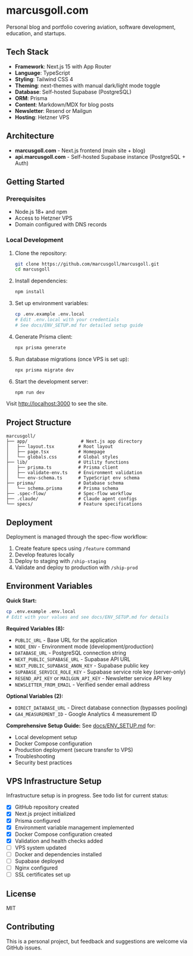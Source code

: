 # marcusgoll.com

Personal blog and portfolio covering aviation, software development, education, and startups.

## Tech Stack

- **Framework**: Next.js 15 with App Router
- **Language**: TypeScript
- **Styling**: Tailwind CSS 4
- **Theming**: next-themes with manual dark/light mode toggle
- **Database**: Self-hosted Supabase (PostgreSQL)
- **ORM**: Prisma
- **Content**: Markdown/MDX for blog posts
- **Newsletter**: Resend or Mailgun
- **Hosting**: Hetzner VPS

## Architecture

- **marcusgoll.com** - Next.js frontend (main site + blog)
- **api.marcusgoll.com** - Self-hosted Supabase instance (PostgreSQL + Auth)

## Getting Started

### Prerequisites

- Node.js 18+ and npm
- Access to Hetzner VPS
- Domain configured with DNS records

### Local Development

1. Clone the repository:
   ```bash
   git clone https://github.com/marcusgoll/marcusgoll.git
   cd marcusgoll
   ```

2. Install dependencies:
   ```bash
   npm install
   ```

3. Set up environment variables:
   ```bash
   cp .env.example .env.local
   # Edit .env.local with your credentials
   # See docs/ENV_SETUP.md for detailed setup guide
   ```

4. Generate Prisma client:
   ```bash
   npx prisma generate
   ```

5. Run database migrations (once VPS is set up):
   ```bash
   npx prisma migrate dev
   ```

6. Start the development server:
   ```bash
   npm run dev
   ```

Visit [http://localhost:3000](http://localhost:3000) to see the site.

## Project Structure

```
marcusgoll/
├── app/                    # Next.js app directory
│   ├── layout.tsx         # Root layout
│   ├── page.tsx           # Homepage
│   └── globals.css        # Global styles
├── lib/                   # Utility functions
│   ├── prisma.ts          # Prisma client
│   ├── validate-env.ts    # Environment validation
│   └── env-schema.ts      # TypeScript env schema
├── prisma/                # Database schema
│   └── schema.prisma      # Prisma schema
├── .spec-flow/            # Spec-flow workflow
├── .claude/               # Claude agent configs
└── specs/                 # Feature specifications
```

## Deployment

Deployment is managed through the spec-flow workflow:

1. Create feature specs using `/feature` command
2. Develop features locally
3. Deploy to staging with `/ship-staging`
4. Validate and deploy to production with `/ship-prod`

## Environment Variables

**Quick Start:**
```bash
cp .env.example .env.local
# Edit with your values and see docs/ENV_SETUP.md for details
```

**Required Variables (8):**
- `PUBLIC_URL` - Base URL for the application
- `NODE_ENV` - Environment mode (development/production)
- `DATABASE_URL` - PostgreSQL connection string
- `NEXT_PUBLIC_SUPABASE_URL` - Supabase API URL
- `NEXT_PUBLIC_SUPABASE_ANON_KEY` - Supabase public key
- `SUPABASE_SERVICE_ROLE_KEY` - Supabase service role key (server-only)
- `RESEND_API_KEY` or `MAILGUN_API_KEY` - Newsletter service API key
- `NEWSLETTER_FROM_EMAIL` - Verified sender email address

**Optional Variables (2):**
- `DIRECT_DATABASE_URL` - Direct database connection (bypasses pooling)
- `GA4_MEASUREMENT_ID` - Google Analytics 4 measurement ID

**Comprehensive Setup Guide:** See [docs/ENV_SETUP.md](docs/ENV_SETUP.md) for:
- Local development setup
- Docker Compose configuration
- Production deployment (secure transfer to VPS)
- Troubleshooting
- Security best practices

## VPS Infrastructure Setup

Infrastructure setup is in progress. See todo list for current status:

- [x] GitHub repository created
- [x] Next.js project initialized
- [x] Prisma configured
- [x] Environment variable management implemented
- [x] Docker Compose configuration created
- [x] Validation and health checks added
- [ ] VPS system updated
- [ ] Docker and dependencies installed
- [ ] Supabase deployed
- [ ] Nginx configured
- [ ] SSL certificates set up

## License

MIT

## Contributing

This is a personal project, but feedback and suggestions are welcome via GitHub issues.
